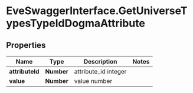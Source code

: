 # EveSwaggerInterface.GetUniverseTypesTypeIdDogmaAttribute

## Properties
Name | Type | Description | Notes
------------ | ------------- | ------------- | -------------
**attributeId** | **Number** | attribute_id integer | 
**value** | **Number** | value number | 


